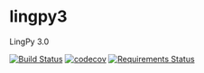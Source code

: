 # lingpy3
LingPy 3.0

[![Build Status](https://travis-ci.org/lingpy/lingpy3.svg?branch=master)](https://travis-ci.org/lingpy/lingpy3)
[![codecov](https://codecov.io/gh/lingpy/lingpy3/branch/master/graph/badge.svg)](https://codecov.io/gh/lingpy/lingpy3)
[![Requirements Status](https://requires.io/github/lingpy/lingpy3/requirements.svg?branch=master)](https://requires.io/github/lingpy/lingpy3/requirements/?branch=master)


